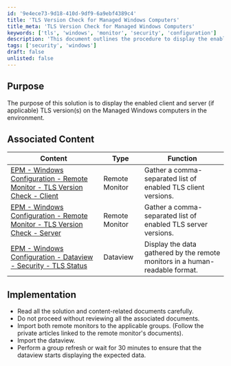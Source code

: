 ```yaml
---
id: '9e4ece73-9d18-410d-9df9-6a9ebf4389c4'
title: 'TLS Version Check for Managed Windows Computers'
title_meta: 'TLS Version Check for Managed Windows Computers'
keywords: ['tls', 'windows', 'monitor', 'security', 'configuration']
description: 'This document outlines the procedure to display the enabled TLS versions on Managed Windows computers within the environment. It includes associated content links for remote monitors and dataviews to facilitate the gathering and display of TLS client and server versions.'
tags: ['security', 'windows']
draft: false
unlisted: false
---
```


## Purpose

The purpose of this solution is to display the enabled client and server (if applicable) TLS version(s) on the Managed Windows computers in the environment.

## Associated Content

| Content                                                                                                           | Type          | Function                                                       |
|-------------------------------------------------------------------------------------------------------------------|---------------|---------------------------------------------------------------|
| [EPM - Windows Configuration - Remote Monitor - TLS Version Check - Client](<../cwa/monitors/TLS Version Check - Client.md>) | Remote Monitor | Gather a comma-separated list of enabled TLS client versions.  |
| [EPM - Windows Configuration - Remote Monitor - TLS Version Check - Server](<../cwa/monitors/TLS Version Check - Server.md>) | Remote Monitor | Gather a comma-separated list of enabled TLS server versions.  |
| [EPM - Windows Configuration - Dataview - Security - TLS Status](<../cwa/dataviews/Security - TLS Status.md>) | Dataview      | Display the data gathered by the remote monitors in a human-readable format. |

## Implementation

- Read all the solution and content-related documents carefully.
- Do not proceed without reviewing all the associated documents.
- Import both remote monitors to the applicable groups. (Follow the private articles linked to the remote monitor's documents).
- Import the dataview.
- Perform a group refresh or wait for 30 minutes to ensure that the dataview starts displaying the expected data.

